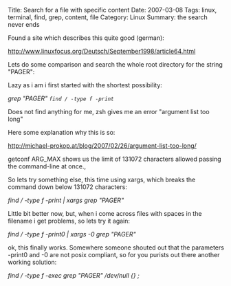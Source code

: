 Title: Search for a file with specific content
Date: 2007-03-08
Tags: linux, terminal, find, grep, content, file
Category: Linux
Summary: the search never ends

Found a site which describes this quite good (german):

<a href="http://www.linuxfocus.org/Deutsch/September1998/article64.html">http://www.linuxfocus.org/Deutsch/September1998/article64.html</a>

Lets do some comparison and search the whole root directory for the string "PAGER":

Lazy as i am i first started with the shortest possibility:

<em>grep "PAGER" `find / -type f -print`</em>

Does not find anything for me, zsh gives me an error "argument list too long"

Here some explanation why this is so:

<a href="http://michael-prokop.at/blog/2007/02/26/argument-list-too-long/">http://michael-prokop.at/blog/2007/02/26/argument-list-too-long/</a>

getconf ARG_MAX shows us the limit of 131072 characters allowed passing the command-line at once.,

So lets try something else, this time using xargs, which breaks the command down below 131072 characters:

<em>find / -type f -print | xargs grep "PAGER"</em>

Little bit better now, but, when i come across files with spaces in the filename i get problems, so lets try it again:

<em>find / -type f -print0 | xargs -0 grep "PAGER"</em>

ok, this finally works. Somewhere someone shouted out that the parameters -print0 and -0 are not posix compliant, so for you purists out there another working solution:

<em>find / -type f -exec grep "PAGER" /dev/null {} \;</em>

